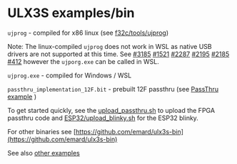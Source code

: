 # ULX3S examples/bin

`ujprog` - compiled for x86 linux (see [f32c/tools/ujprog](https://github.com/f32c/tools/tree/master/ujprog))

Note: The linux-compiled `ujprog` does not work in WSL as native USB drivers are not supported at this time. See [#3185](https://github.com/Microsoft/WSL/issues/3185) [#1521](https://github.com/Microsoft/WSL/issues/1521) [#2287](https://github.com/Microsoft/WSL/issues/2287) [#2195](https://github.com/Microsoft/WSL/issues/2195) [#2185](https://github.com/Microsoft/WSL/issues/2185) [#412](https://github.com/Microsoft/WSL/issues/412) however the `ujporg.exe` can be called in WSL.

`ujprog.exe` - compiled for Windows / WSL

`passthru_implementation_12F.bit` - prebuilt 12F passthru (see [PassThru example](../passthru/README.md) )

To get started quickly, see the [upload_passthru.sh](./upload_passthru.sh) to upload the FPGA passthru code and [ESP32/upload_blinky.sh](./ESP32/upload_blinky.sh) for the ESP32 blinky.

For other binaries see [https://github.com/emard/ulx3s-bin](https://github.com/emard/ulx3s-bin)

See also [other examples](../README.md)


 

